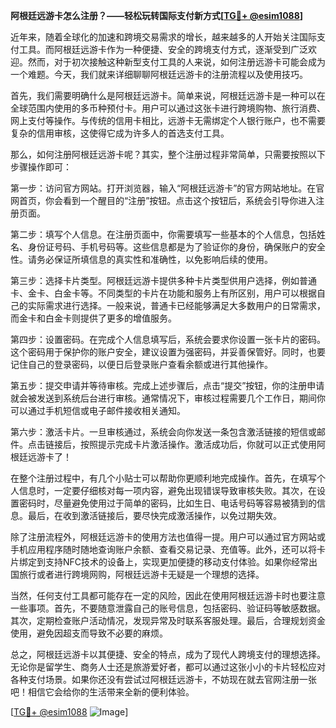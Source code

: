 **阿根廷远游卡怎么注册？——轻松玩转国际支付新方式[[TG💪+ @esim1088](https://t.me/s/esim1088)]**

近年来，随着全球化的加速和跨境交易需求的增长，越来越多的人开始关注国际支付工具。而阿根廷远游卡作为一种便捷、安全的跨境支付方式，逐渐受到广泛欢迎。然而，对于初次接触这种新型支付工具的人来说，如何注册远游卡可能会成为一个难题。今天，我们就来详细聊聊阿根廷远游卡的注册流程以及使用技巧。

首先，我们需要明确什么是阿根廷远游卡。简单来说，阿根廷远游卡是一种可以在全球范围内使用的多币种预付卡。用户可以通过这张卡进行跨境购物、旅行消费、网上支付等操作。与传统的信用卡相比，远游卡无需绑定个人银行账户，也不需要复杂的信用审核，这使得它成为许多人的首选支付工具。

那么，如何注册阿根廷远游卡呢？其实，整个注册过程非常简单，只需要按照以下步骤操作即可：

第一步：访问官方网站。打开浏览器，输入“阿根廷远游卡”的官方网站地址。在官网首页，你会看到一个醒目的“注册”按钮。点击这个按钮后，系统会引导你进入注册页面。

第二步：填写个人信息。在注册页面中，你需要填写一些基本的个人信息，包括姓名、身份证号码、手机号码等。这些信息都是为了验证你的身份，确保账户的安全性。请务必保证所填信息的真实性和准确性，以免影响后续的使用。

第三步：选择卡片类型。阿根廷远游卡提供多种卡片类型供用户选择，例如普通卡、金卡、白金卡等。不同类型的卡片在功能和服务上有所区别，用户可以根据自己的实际需求进行选择。一般来说，普通卡已经能够满足大多数用户的日常需求，而金卡和白金卡则提供了更多的增值服务。

第四步：设置密码。在完成个人信息填写后，系统会要求你设置一张卡片的密码。这个密码用于保护你的账户安全，建议设置为强密码，并妥善保管好。同时，也要记住自己的登录密码，以便日后登录账户查看余额或进行其他操作。

第五步：提交申请并等待审核。完成上述步骤后，点击“提交”按钮，你的注册申请就会被发送到系统后台进行审核。通常情况下，审核过程需要几个工作日，期间你可以通过手机短信或电子邮件接收相关通知。

第六步：激活卡片。一旦审核通过，系统会向你发送一条包含激活链接的短信或邮件。点击链接后，按照提示完成卡片激活操作。激活成功后，你就可以正式使用阿根廷远游卡了！

在整个注册过程中，有几个小贴士可以帮助你更顺利地完成操作。首先，在填写个人信息时，一定要仔细核对每一项内容，避免出现错误导致审核失败。其次，在设置密码时，尽量避免使用过于简单的密码，比如生日、电话号码等容易被猜到的信息。最后，在收到激活链接后，要尽快完成激活操作，以免过期失效。

除了注册流程外，阿根廷远游卡的使用方法也值得一提。用户可以通过官方网站或手机应用程序随时随地查询账户余额、查看交易记录、充值等。此外，还可以将卡片绑定到支持NFC技术的设备上，实现更加便捷的移动支付体验。如果你经常出国旅行或者进行跨境网购，阿根廷远游卡无疑是一个理想的选择。

当然，任何支付工具都可能存在一定的风险，因此在使用阿根廷远游卡时也要注意一些事项。首先，不要随意泄露自己的账号信息，包括密码、验证码等敏感数据。其次，定期检查账户活动情况，发现异常及时联系客服处理。最后，合理规划资金使用，避免因超支而导致不必要的麻烦。

总之，阿根廷远游卡以其便捷、安全的特点，成为了现代人跨境支付的理想选择。无论你是留学生、商务人士还是旅游爱好者，都可以通过这张小小的卡片轻松应对各种支付场景。如果你还没有尝试过阿根廷远游卡，不妨现在就去官网注册一张吧！相信它会给你的生活带来全新的便利体验。

[[TG💪+ @esim1088](https://t.me/s/esim1088) ![Image](https://i.postimg.cc/4NQfJmqS/Snipaste-2025-05-13-00-14-12.png)]
